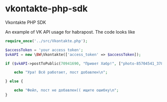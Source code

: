 vkontakte-php-sdk
=================

Vkontakte PHP SDK

An example of VK API usage for habrapost. The code looks like

```php
require_once('../src/Vkontakte.php');

$accessToken = 'your access token';
$vkAPI = new \BW\Vkontakte(['access_token' => $accessToken]);

if ($vkAPI->postToPublic(70941690, "Привет Хабр!", ["photo-85704541_378479362"],['D:/tmp/1.jpg','D:/tmp/2.jpg'])) {

    echo "Ура! Всё работает, пост добавлен\n";

} else {

    echo "Фейл, пост не добавлен(( ищите ошибку\n";
}

```
